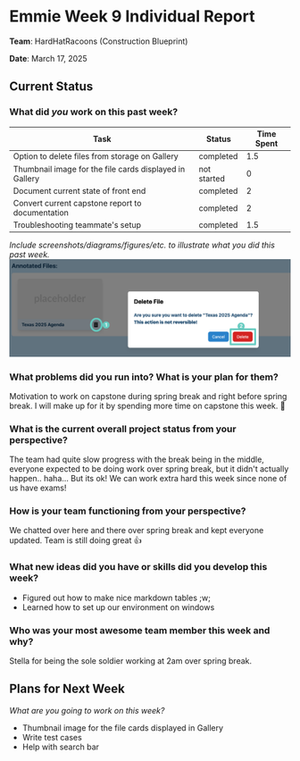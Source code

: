 # Emmie Week 9 Individual Report

**Team**: HardHatRacoons (Construction Blueprint)

**Date**:  March 17, 2025

## Current Status

### What did _you_ work on this past week?

| Task                                                          | Status      | Time Spent | 
| ------------------------------------------------------------- | ----------- | ---------- |
| Option to delete files from storage on Gallery                | completed   |    1.5     |
| Thumbnail image for the file cards displayed in Gallery       | not started |     0      |
| Document current state of front end                           | completed   |     2      |
| Convert current capstone report to documentation              | completed   |     2      |
| Troubleshooting teammate's setup                              | completed   |    1.5     |


*Include screenshots/diagrams/figures/etc. to illustrate what you did this past week.*
![Delete button for removing file](./images/emmie-delete.png)


### What problems did you run into? What is your plan for them?
Motivation to work on capstone during spring break and right before spring break. I will make up for it by 
spending more time on capstone this week. 🫡


### What is the current overall project status from your perspective? 
The team had quite slow progress with the break being in the middle, everyone expected to be doing work over
spring break, but it didn't actually happen.. haha... But its ok! We can work extra hard this week since none
of us have exams!


### How is your team functioning from your perspective?
We chatted over here and there over spring break and kept everyone updated. Team is still doing great 👍


### What new ideas did you have or skills did you develop this week?
- Figured out how to make nice markdown tables ;w;
- Learned how to set up our environment on windows


### Who was your most awesome team member this week and why?
Stella for being the sole soldier working at 2am over spring break.


## Plans for Next Week

*What are you going to work on this week?*

- Thumbnail image for the file cards displayed in Gallery
- Write test cases
- Help with search bar
